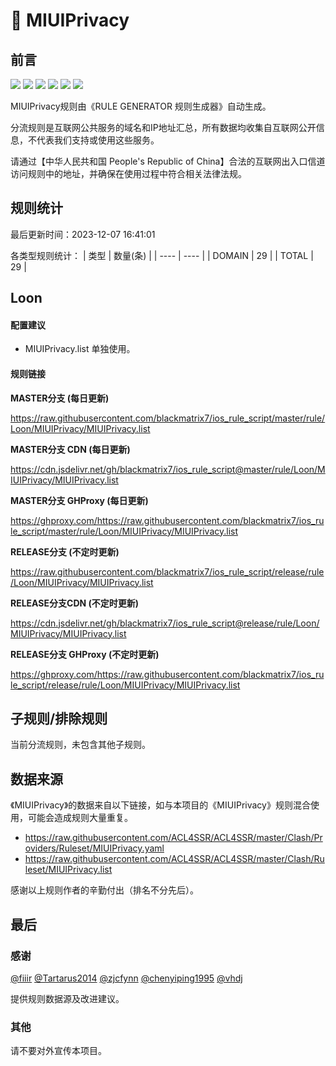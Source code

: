 # 🧸 MIUIPrivacy

## 前言

![](https://shields.io/badge/-移除重复规则-ff69b4) ![](https://shields.io/badge/-DOMAIN与DOMAIN--SUFFIX合并-green) ![](https://shields.io/badge/-DOMAIN--SUFFIX间合并-critical) ![](https://shields.io/badge/-DOMAIN与DOMAIN--KEYWORD合并-9cf) ![](https://shields.io/badge/-DOMAIN--SUFFIX与DOMAIN--KEYWORD合并-blue) ![](https://shields.io/badge/-IP--CIDR(6)合并-blueviolet) 

MIUIPrivacy规则由《RULE GENERATOR 规则生成器》自动生成。

分流规则是互联网公共服务的域名和IP地址汇总，所有数据均收集自互联网公开信息，不代表我们支持或使用这些服务。

请通过【中华人民共和国 People's Republic of China】合法的互联网出入口信道访问规则中的地址，并确保在使用过程中符合相关法律法规。

## 规则统计

最后更新时间：2023-12-07 16:41:01

各类型规则统计：
| 类型 | 数量(条)  | 
| ---- | ----  |
| DOMAIN | 29  | 
| TOTAL | 29  | 


## Loon 

#### 配置建议
- MIUIPrivacy.list 单独使用。

#### 规则链接
**MASTER分支 (每日更新)**

https://raw.githubusercontent.com/blackmatrix7/ios_rule_script/master/rule/Loon/MIUIPrivacy/MIUIPrivacy.list

**MASTER分支 CDN (每日更新)**

https://cdn.jsdelivr.net/gh/blackmatrix7/ios_rule_script@master/rule/Loon/MIUIPrivacy/MIUIPrivacy.list

**MASTER分支 GHProxy (每日更新)**

https://ghproxy.com/https://raw.githubusercontent.com/blackmatrix7/ios_rule_script/master/rule/Loon/MIUIPrivacy/MIUIPrivacy.list

**RELEASE分支 (不定时更新)**

https://raw.githubusercontent.com/blackmatrix7/ios_rule_script/release/rule/Loon/MIUIPrivacy/MIUIPrivacy.list

**RELEASE分支CDN (不定时更新)**

https://cdn.jsdelivr.net/gh/blackmatrix7/ios_rule_script@release/rule/Loon/MIUIPrivacy/MIUIPrivacy.list

**RELEASE分支 GHProxy (不定时更新)**

https://ghproxy.com/https://raw.githubusercontent.com/blackmatrix7/ios_rule_script/release/rule/Loon/MIUIPrivacy/MIUIPrivacy.list

## 子规则/排除规则


当前分流规则，未包含其他子规则。

## 数据来源

《MIUIPrivacy》的数据来自以下链接，如与本项目的《MIUIPrivacy》规则混合使用，可能会造成规则大量重复。

- https://raw.githubusercontent.com/ACL4SSR/ACL4SSR/master/Clash/Providers/Ruleset/MIUIPrivacy.yaml
- https://raw.githubusercontent.com/ACL4SSR/ACL4SSR/master/Clash/Ruleset/MIUIPrivacy.list


感谢以上规则作者的辛勤付出（排名不分先后）。

## 最后

### 感谢

[@fiiir](https://github.com/fiiir) [@Tartarus2014](https://github.com/Tartarus2014) [@zjcfynn](https://github.com/zjcfynn) [@chenyiping1995](https://github.com/chenyiping1995) [@vhdj](https://github.com/vhdj)

提供规则数据源及改进建议。

### 其他

请不要对外宣传本项目。